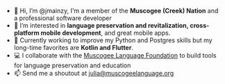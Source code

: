 - 👋  Hi, I’m @jmainzy, I'm a member of the **Muscogee (Creek) Nation** and a professional software developer
- 👀  I’m interested in **language preservation and revitalization, cross-platform mobile development**, and great mobile apps.
- 🌱  Currently working to improve my Python and Postgres skills but my long-time favorites are **Kotlin and Flutter**.
- 💻  I collaborate with the [Muscogee Language Foundation](https://github.com/muscogee-language-foundation) to build tools for language preservation and education
- 📫  Send me a shoutout at julia@muscogeelanguage.org

<!---
jmainzy/jmainzy is a ✨ special ✨ repository because its `README.md` (this file) appears on your GitHub profile.
You can click the Preview link to take a look at your changes.
--->
